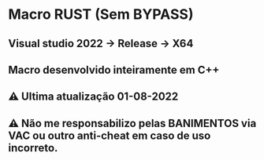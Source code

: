 # Macro RUST (Sem BYPASS)
## Visual studio 2022 -> Release -> X64
## Macro desenvolvido inteiramente em C++
## ⚠️ Ultima atualização 01-08-2022
## ⚠️ Não me responsabilizo pelas BANIMENTOS via VAC ou outro anti-cheat em caso de uso incorreto.
